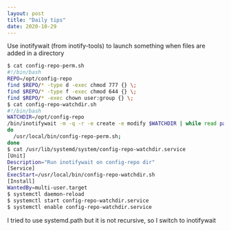 ```yaml
---
layout: post
title: "Daily tips"
date: 2020-10-29
---
```


Use inotifywait (from inotify-tools) to launch something when files are added in a directory

```bash
$ cat config-repo-perm.sh
#!/bin/bash
REPO=/opt/config-repo
find $REPO/* -type d -exec chmod 777 {} \;
find $REPO/* -type f -exec chmod 644 {} \;
find $REPO/* -exec chown user:group {} \;
$ cat config-repo-watchdir.sh
#!/bin/bash
WATCHDIR=/opt/config-repo
/bin/inotifywait -m -q -r -e create -e modify $WATCHDIR | while read path action file;
do
  /usr/local/bin/config-repo-perm.sh;
done
$ cat /usr/lib/systemd/system/config-repo-watchdir.service
[Unit]
Description="Run inotifywait on config-repo dir"
[Service]
ExecStart=/usr/local/bin/config-repo-watchdir.sh
[Install]
WantedBy=multi-user.target
$ systemctl daemon-reload
$ systemctl start config-repo-watchdir.service
$ systemctl enable config-repo-watchdir.service
```

I tried to use systemd.path but it is not recursive, so I switch to inotifywait
